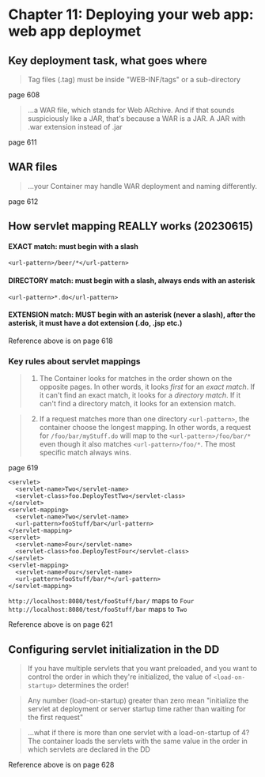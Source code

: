 # Chapter 11: Deploying your web app: web app deploymet
## Key deployment task, what goes where
> Tag files (.tag) must be inside "WEB-INF/tags" or a sub-directory

page 608

> ...a WAR file, which stands for Web ARchive. And if that sounds suspiciously like a JAR, that's because a WAR is a JAR. A JAR with .war extension instead of .jar

page 611

## WAR files
> ...your Container may handle WAR deployment and naming differently.

page 612

## How servlet mapping REALLY works (20230615)
#### EXACT match: must begin with a slash

`<url-pattern>/beer/*</url-pattern>`

####  DIRECTORY match: must begin with a slash, always ends with an asterisk

`<url-pattern>*.do</url-pattern>`

#### EXTENSION match: MUST begin with an asterisk (never a slash), after the asterisk, it must have a dot extension (.do, .jsp etc.)

Reference above is on page 618

### Key rules about servlet mappings
> 1) The Container looks for matches in the order shown on the opposite pages. In other words, it looks *first* for an *exact match*. If it can't find an exact match, it looks for a *directory match*. If it can't find a directory match, it looks for an extension match.

> 2) If a request matches more than one directory `<url-pattern>`, the container choose the longest mapping. In other words, a request for `/foo/bar/myStuff.do` will map to the `<url-pattern>/foo/bar/*` even though it also matches `<url-pattern>/foo/*`. The most specific match always wins.

page 619

```
<servlet>
  <servlet-name>Two</servlet-name>
  <servlet-class>foo.DeployTestTwo</servlet-class>
</servlet> 
<servlet-mapping>
  <servlet-name>Two</servlet-name>
  <url-pattern>fooStuff/bar</url-pattern>
</servlet-mapping>
<servlet>
  <servlet-name>Four</servlet-name>
  <servlet-class>foo.DeployTestFour</servlet-class>
</servlet> 
<servlet-mapping>
  <servlet-name>Four</servlet-name>
  <url-pattern>fooStuff/bar/*</url-pattern>
</servlet-mapping>
```
`http://localhost:8080/test/fooStuff/bar/` maps to `Four`
`http://localhost:8080/test/fooStuff/bar` maps to `Two`

 
Reference above is on page 621

## Configuring servlet initialization in the DD
> If you have multiple servlets that you want preloaded, and you want to control the order in which they're initialized, the value of `<load-on-startup>` determines the order!

> Any number (load-on-startup) greater than zero mean "initialize the servlet at deployment or server startup time rather than waiting for the first request"

> ...what if there is more than one servlet with a load-on-startup of 4? The container loads the servlets with the same value in the order in which servlets are declared in the DD

Reference above is on page 628

